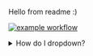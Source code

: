 Hello from readme :)

[![example workflow](https://github.com/nckackerman/nckackerman.github.io/actions/workflows/CI_non_prod.yml/badge.svg)](http://youtube.com)

<details>
<summary>How do I dropdown?</summary>
<br>
This is how you dropdown.
<br><br>
<pre>
&lt;details&gt;
&lt;summary&gt;How do I dropdown?&lt;&#47;summary&gt;
&lt;br&gt;
This is how you dropdown.
&lt;&#47;details&gt;
</pre>
</details>